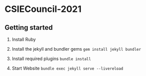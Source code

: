 # CSIECouncil-2021

## Getting started

1. Install Ruby

2. Install the jekyll and bundler gems
`gem install jekyll bundler`

3. Install required plugins
`bundle install`

4. Start Website
`bundle exec jekyll serve --livereload`
